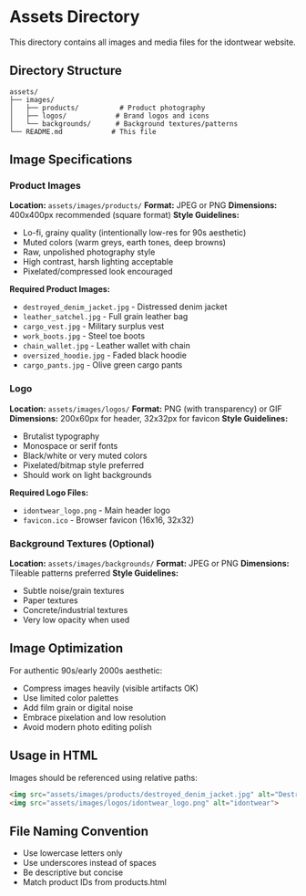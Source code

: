 # Assets Directory

This directory contains all images and media files for the idontwear website.

## Directory Structure

```
assets/
├── images/
│   ├── products/          # Product photography
│   ├── logos/            # Brand logos and icons
│   └── backgrounds/      # Background textures/patterns
└── README.md            # This file
```

## Image Specifications

### Product Images
**Location:** `assets/images/products/`
**Format:** JPEG or PNG
**Dimensions:** 400x400px recommended (square format)
**Style Guidelines:**
- Lo-fi, grainy quality (intentionally low-res for 90s aesthetic)
- Muted colors (warm greys, earth tones, deep browns)
- Raw, unpolished photography style
- High contrast, harsh lighting acceptable
- Pixelated/compressed look encouraged

**Required Product Images:**
- `destroyed_denim_jacket.jpg` - Distressed denim jacket
- `leather_satchel.jpg` - Full grain leather bag
- `cargo_vest.jpg` - Military surplus vest
- `work_boots.jpg` - Steel toe boots
- `chain_wallet.jpg` - Leather wallet with chain
- `oversized_hoodie.jpg` - Faded black hoodie
- `cargo_pants.jpg` - Olive green cargo pants

### Logo
**Location:** `assets/images/logos/`
**Format:** PNG (with transparency) or GIF
**Dimensions:** 200x60px for header, 32x32px for favicon
**Style Guidelines:**
- Brutalist typography
- Monospace or serif fonts
- Black/white or very muted colors
- Pixelated/bitmap style preferred
- Should work on light backgrounds

**Required Logo Files:**
- `idontwear_logo.png` - Main header logo
- `favicon.ico` - Browser favicon (16x16, 32x32)

### Background Textures (Optional)
**Location:** `assets/images/backgrounds/`
**Format:** JPEG or PNG
**Dimensions:** Tileable patterns preferred
**Style Guidelines:**
- Subtle noise/grain textures
- Paper textures
- Concrete/industrial textures
- Very low opacity when used

## Image Optimization

For authentic 90s/early 2000s aesthetic:
- Compress images heavily (visible artifacts OK)
- Use limited color palettes
- Add film grain or digital noise
- Embrace pixelation and low resolution
- Avoid modern photo editing polish

## Usage in HTML

Images should be referenced using relative paths:
```html
<img src="assets/images/products/destroyed_denim_jacket.jpg" alt="Destroyed Denim Jacket">
<img src="assets/images/logos/idontwear_logo.png" alt="idontwear">
```

## File Naming Convention

- Use lowercase letters only
- Use underscores instead of spaces
- Be descriptive but concise
- Match product IDs from products.html